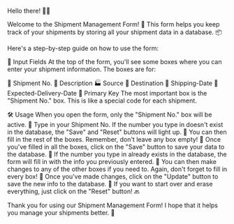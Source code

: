 
Hello there! 🙋‍♀️

Welcome to the Shipment Management Form! 🚚 This form helps you keep track of your shipments by storing all your shipment data in a database. 📦

Here's a step-by-step guide on how to use the form:

📝 Input Fields
At the top of the form, you'll see some boxes where you can enter your shipment information. The boxes are for:

🚀 Shipment No.
📄 Description
🏭 Source
🏬 Destination
🚢 Shipping-Date
📅 Expected-Delivery-Date
🔑 Primary Key
The most important box is the "Shipment No." box. This is like a special code for each shipment.


🛠 Usage
When you open the form, only the "Shipment No." box will be active. 👀
Type in your Shipment No.
If the number you type in doesn't exist in the database, the "Save" and "Reset" buttons will light up. 🌟
You can then fill in the rest of the boxes. Remember, don't leave any box empty! 🤔
Once you've filled in all the boxes, click on the "Save" button to save your data to the database. 💾
If the number you type in already exists in the database, the form will fill in with the info you previously entered. 🎉
You can then make changes to any of the other boxes if you need to. Again, don't forget to fill in every box! 🤗
Once you've made changes, click on the "Update" button to save the new info to the database. 💾
If you want to start over and erase everything, just click on the "Reset" button! 🔙


Thank you for using our Shipment Management Form! I hope that it helps you manage your shipments better. 🤞
